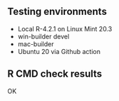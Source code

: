 ## Testing environments

- Local R-4.2.1 on Linux Mint 20.3
- win-builder devel
- mac-builder
- Ubuntu 20 via Github action


## R CMD check results

OK

